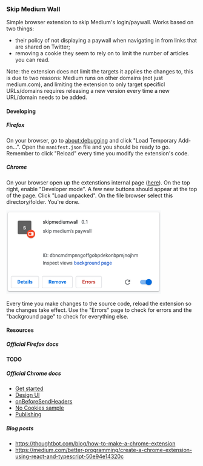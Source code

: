 ### Skip Medium Wall

Simple browser extension to skip Medium's login/paywall. Works based on two
things:

- their policy of not displaying a paywall when navigating in from links that
  are shared on Twitter;
- removing a cookie they seem to rely on to limit the number of articles you can
  read.

Note: the extension does not limit the targets it applies the changes to,
this is due to two reasons: Medium runs on other domains (not just medium.com),
and limiting the extension to only target specificl URLs/domains requires
releasing a new version every time a new URL/domain needs to be added.

#### Developing

##### Firefox

On your browser, go to [about:debugging](about:debugging#/runtime/this-firefox)
and click "Load Temporary Add-on...". Open the `manifest.json` file and you
should be ready to go. Remember to click "Reload" every time you modify the
extension's code.

##### Chrome

On your browser open up the extenstions internal page
([here](chrome://extensions/)). On the top right, enable "Developer mode".
A few new buttons should appear at the top of the page. Click "Load unpacked".
On the file browser select this directory/folder. You're done.

![](readme/ext.png)

Every time you make changes to the source code, reload the extension so the
changes take effect. Use the "Errors" page to check for errors and the
"background page" to check for everything else.

#### Resources

##### Official Firefox docs

**TODO**

##### Official Chrome docs

- [Get started](https://developer.chrome.com/extensions/getstarted)
- [Design UI](https://developer.chrome.com/extensions/user_interface)
- [onBeforeSendHeaders](https://developer.chrome.com/extensions/webRequest#event-onBeforeSendHeaders)
- [No Cookies sample](https://developer.chrome.com/extensions/examples/extensions/no_cookies.zip)
- [Publishing](https://support.google.com/chrome/a/answer/2714278?hl=en)

##### Blog posts

- https://thoughtbot.com/blog/how-to-make-a-chrome-extension
- https://medium.com/better-programming/create-a-chrome-extension-using-react-and-typescript-50e94e14320c
